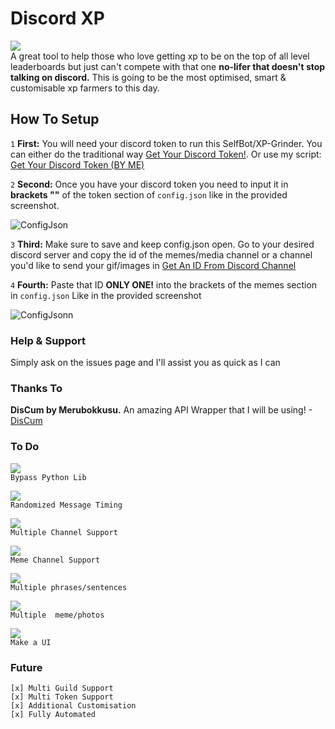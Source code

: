 # Discord XP
<img src = "https://img.shields.io/badge/Made%20Using-Python-9cf?style=flat-square"><br>
A great tool to help those who love getting xp to be on the top of all level leaderboards but just can't compete with that one **no-lifer that doesn't stop talking on discord.** This is going to be the most optimised, smart & customisable xp farmers to this day.

## How To Setup
`1` **First:** You will need your discord token to run this SelfBot/XP-Grinder. You can either do the traditional way [Get Your Discord Token!](https://www.youtube.com/watch?v=YEgFvgg7ZPI). Or use my script: [Get Your Discord Token (BY ME)](https://github.com/ScopeOpen/Get-Token)

`2` **Second:** Once you have your discord token you need to input it in **brackets ""** of the token section of `config.json` like in the provided screenshot.

![ConfigJson](https://cdn.discordapp.com/attachments/922450952538169384/922451727247093780/unknown.png)

`3` **Third:** Make sure to save and keep config.json open. Go to your desired discord server and copy the id of the memes/media channel or a channel you'd like to send your gif/images in [Get An ID From Discord Channel](https://www.remote.tools/remote-work/how-to-find-discord-id)

`4` **Fourth:** Paste that ID **ONLY ONE!** into the brackets of the memes section in `config.json` Like in the provided screenshot

![ConfigJsonn](https://cdn.discordapp.com/attachments/922450952538169384/922451707223498812/unknown.png)

### Help & Support
Simply ask on the issues page and I'll assist you as quick as I can 

### Thanks To
**DisCum by Merubokkusu.** An amazing API Wrapper that I will be using! - [DisCum](https://github.com/Merubokkusu/Discord-S.C.U.M)

### To Do

<img src = "https://img.shields.io/badge/Completion-%25100-success?style=flat-square"><br>```Bypass Python Lib```

<img src = "https://img.shields.io/badge/Completion-%25100-success?style=flat-square"><br>```Randomized Message Timing```

<img src = "https://img.shields.io/badge/Completion-%25100-success?style=flat-square"><br>```Multiple Channel Support```

<img src = "https://img.shields.io/badge/Completion-%25100-success?style=flat-square"><br>```Meme Channel Support```

<img src = "https://img.shields.io/badge/Completion-%25100-success?style=flat-square"><br>```Multiple phrases/sentences```

<img src = "https://img.shields.io/badge/Completion-%25100-success?style=flat-square"><br>```Multiple  meme/photos```

<img src = "https://img.shields.io/badge/Completion-%250-critical?style=flat-square"><br>```Make a UI ```

### Future
```
[x] Multi Guild Support
[x] Multi Token Support
[x] Additional Customisation 
[x] Fully Automated
```
